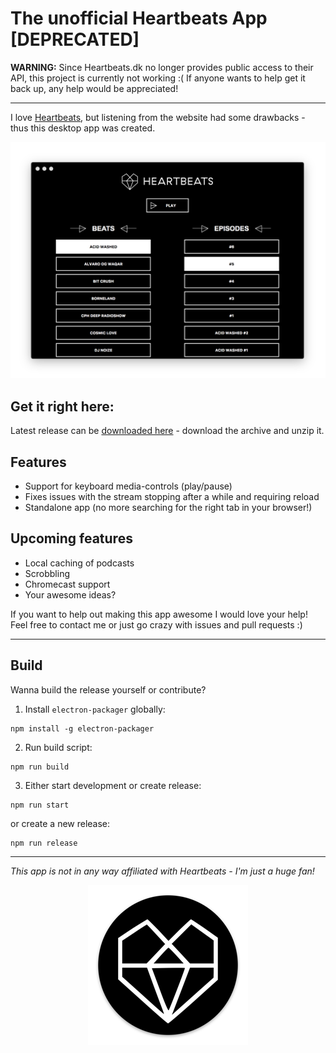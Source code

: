 
# The unofficial Heartbeats App [DEPRECATED]

**WARNING:** Since Heartbeats.dk no longer provides public access to their API, this project is currently not working :(
If anyone wants to help get it back up, any help would be appreciated!

---

I love [Heartbeats](http://heartbeats.dk/), but listening from the website had some drawbacks - thus this desktop app was created.

![Screenshot](screen.png)


## Get it right here:

Latest release can be [downloaded here](https://github.com/madsnedergaard/heartbeats-app/releases/latest) - download the archive and unzip it.

## Features

- Support for keyboard media-controls (play/pause)
- Fixes issues with the stream stopping after a while and requiring reload
- Standalone app (no more searching for the right tab in your browser!)

## Upcoming features

- Local caching of podcasts
- Scrobbling
- Chromecast support
- Your awesome ideas?

If you want to help out making this app awesome I would love your help! Feel free to contact me or just go crazy with issues and pull requests :)

---

## Build

Wanna build the release yourself or contribute?

1. Install `electron-packager` globally:

```
npm install -g electron-packager
```

2. Run build script:

```
npm run build
```

3. Either start development or create release:

```
npm run start
```

or create a new release:

```
npm run release
```

---

_This app is not in any way affiliated with Heartbeats - I'm just a huge fan!_

<p align="center">
  <img src="resources/icon.png">
</p>
